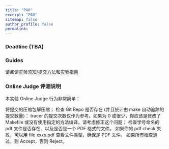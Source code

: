 ```yaml
---
title: "PA0"
excerpt: "PA0"
sitemap: false
author_profile: false
permalink: 
---
```

### Deadline (TBA)
### Guides
请阅读[实验须知/提交方法](../Labs/labs.md)和[实验指南](https://nju-projectn.github.io/ics-pa-gitbook/ics2024/PA0.html)

### Online Judge 评测说明
本实验 Online Judge 行为非常简单：

将提交的压缩包解压缩；
检查 Git Repo 是否存在 (并且统计由 make 自动追踪的提交数量)：
tracer 的提交次数仅作为参考。如果为 0 或很少，你应该是修改了 Makefile 或没有使用指定的方法编译，请考虑修正这个问题；
检查学号命名的 pdf 文件是否存在、以及是否是一个 PDF 格式的文件。
如果你的 pdf check 失败，可以用 file xxxx.pdf 查看文件类型，确保是 PDF 文件。
如果所有检查通过，则 Accept，否则 Reject。

